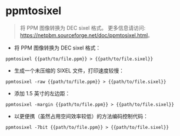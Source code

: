 # ppmtosixel

> 将 PPM 图像转换为 DEC sixel 格式。
> 更多信息请访问: <https://netpbm.sourceforge.net/doc/ppmtosixel.html>。

- 将 PPM 图像转换为 DEC sixel 格式：

`ppmtosixel {{path/to/file.ppm}} > {{path/to/file.sixel}}`

- 生成一个未压缩的 SIXEL 文件，打印速度较慢：

`ppmtosixel -raw {{path/to/file.ppm}} > {{path/to/file.sixel}}`

- 添加 1.5 英寸的左边距：

`ppmtosixel -margin {{path/to/file.ppm}} > {{path/to/file.sixel}}`

- 以更便携（虽然占用空间效率较低）的方法编码控制代码：

`ppmtosixel -7bit {{path/to/file.ppm}} > {{path/to/file.sixel}}`